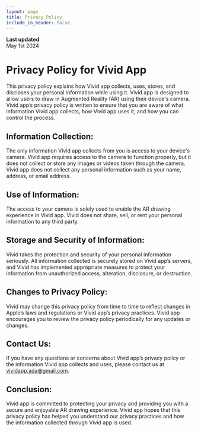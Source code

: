 ```yaml
---
layout: page
title: Privacy Policy
include_in_header: false
---
```


**Last updated**  
May 1st 2024

# Privacy Policy for Vivid App
This privacy policy explains how Vivid app collects, uses, stores, and discloses your personal information while using it. Vivid app is designed to allow users to draw in Augmented Reality (AR) using their device's camera. Vivid app’s privacy policy is written to ensure that you are aware of what information Vivid app collects, how Vivid app uses it, and how you can control the process.

## Information Collection:
The only information Vivid app collects from you is access to your device's camera. Vivid app requires access to the camera to function properly, but it does not collect or store any images or videos taken through the camera. Vivid app does not collect any personal information such as your name, address, or email address.

## Use of Information:
The access to your camera is solely used to enable the AR drawing experience in Vivid app. Vivid does not share, sell, or rent your personal information to any third party.

## Storage and Security of Information:
Vivid takes the protection and security of your personal information seriously. All information collected is securely stored on Vivid app’s servers, and Vivid has implemented appropriate measures to protect your information from unauthorized access, alteration, disclosure, or destruction.

## Changes to Privacy Policy:
Vivid may change this privacy policy from time to time to reflect changes in Apple’s laws and regulations or Vivid app’s privacy practices. Vivid app encourages you to review the privacy policy periodically for any updates or changes.

## Contact Us:
If you have any questions or concerns about Vivid app’s privacy policy or the information Vivid app collects and uses, please contact us at
vividapp.ada@gmail.com.

## Conclusion:
Vivid app is committed to protecting your privacy and providing you with a secure and enjoyable AR drawing experience. Vivid app hopes that this privacy policy has helped you understand our privacy practices and how the information collected through Vivid app is used.
